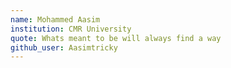 ```yaml
---
name: Mohammed Aasim
institution: CMR University
quote: Whats meant to be will always find a way
github_user: Aasimtricky
---
```

